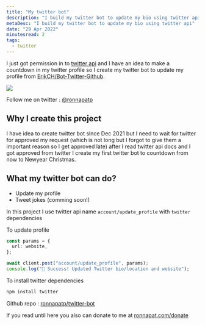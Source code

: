 ```yaml
---
title: "My twitter bot"
description: "I build my twitter bot to update my bio using twitter api"
metaDesc: "I build my twitter bot to update my bio using twitter api"
date: "29 Apr 2022"
minutesread: 2
tags:
  - twitter
---
```


I just got permission in to [twitter api](https://developer.twitter.com/) and I have an idea to make a countdown in my twitter profile so I create my twitter bot to update my profile from [ErikCH/Bot-Twitter-Github](https://github.com/ErikCH/Bot-Twitter-Github).

![](https://ronnapat.com/blog/my-twitter-bot/title.png)

Follow me on twitter : [@ronnapatp](https://twitter.com/ronnapatp)

## Why I create this project

I have idea to create twitter bot since Dec 2021 but I need to wait for twitter for approved my request (which is not long but I forgot to give them a important reason so I get approved late) after I read twitter api docs and I got approved from twitter I create my first twitter bot to countdown from now to Newyear Christmas.

## What my twitter bot can do?

- Update my profile
- Tweet jokes (comming soon!)

In this project I use twitter api name `account/update_profile` with `twitter` dependencies

To update profile

```typescript
const params = {
  url: website,
};

await client.post("account/update_profile", params);
console.log("🎉 Success! Updated Twitter bio/location and website");
```

To install twitter dependencies

```zsh
npm install twitter
```

Github repo : [ronnapatp/twitter-bot](https://github.com/ronnapatp/twitter-bot)

If you read until here you also can donate to me at [ronnapat.com/donate](https://ronnapat.com/en-us/donate)
